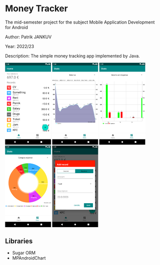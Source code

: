 # Money Tracker

The mid-semester project for the subject Mobile Application Development for Android

Author: Patrik JANKUV

Year: 2022/23

Description: The simple money tracking app implemented by Java.

<img src="screens/screen1.png" width="150"> <img src="screens/screen2.png" width="150"> <img src="screens/screen3.png" width="150"> <img src="screens/screen4.png" width="150"> <img src="screens/screen5.png" width="150">


## Libraries
- Sugar ORM
- MPAndroidChart
